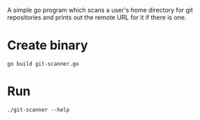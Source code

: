 A simple go program which scans a user's home directory for git repositories
and prints out the remote URL for it if there is one.

# Create binary

```shell
go build git-scanner.go
```

# Run
```shell
./git-scanner --help
```
